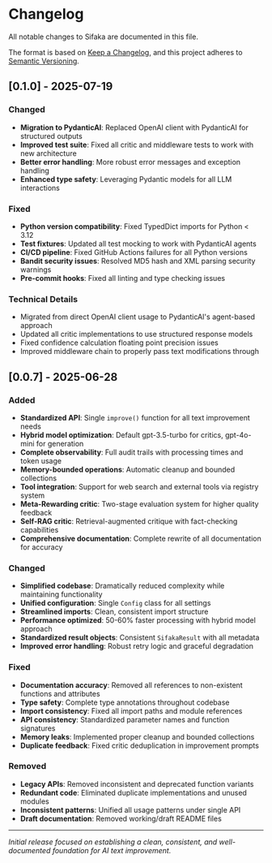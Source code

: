 # Changelog

All notable changes to Sifaka are documented in this file.

The format is based on [Keep a Changelog](https://keepachangelog.com/en/1.0.0/),
and this project adheres to [Semantic Versioning](https://semver.org/spec/v2.0.0.html).

## [0.1.0] - 2025-07-19

### Changed
- **Migration to PydanticAI**: Replaced OpenAI client with PydanticAI for structured outputs
- **Improved test suite**: Fixed all critic and middleware tests to work with new architecture
- **Better error handling**: More robust error messages and exception handling
- **Enhanced type safety**: Leveraging Pydantic models for all LLM interactions

### Fixed
- **Python version compatibility**: Fixed TypedDict imports for Python < 3.12
- **Test fixtures**: Updated all test mocking to work with PydanticAI agents
- **CI/CD pipeline**: Fixed GitHub Actions failures for all Python versions
- **Bandit security issues**: Resolved MD5 hash and XML parsing security warnings
- **Pre-commit hooks**: Fixed all linting and type checking issues

### Technical Details
- Migrated from direct OpenAI client usage to PydanticAI's agent-based approach
- Updated all critic implementations to use structured response models
- Fixed confidence calculation floating point precision issues
- Improved middleware chain to properly pass text modifications through

## [0.0.7] - 2025-06-28

### Added
- **Standardized API**: Single `improve()` function for all text improvement needs
- **Hybrid model optimization**: Default gpt-3.5-turbo for critics, gpt-4o-mini for generation
- **Complete observability**: Full audit trails with processing times and token usage
- **Memory-bounded operations**: Automatic cleanup and bounded collections
- **Tool integration**: Support for web search and external tools via registry system
- **Meta-Rewarding critic**: Two-stage evaluation system for higher quality feedback
- **Self-RAG critic**: Retrieval-augmented critique with fact-checking capabilities
- **Comprehensive documentation**: Complete rewrite of all documentation for accuracy

### Changed
- **Simplified codebase**: Dramatically reduced complexity while maintaining functionality
- **Unified configuration**: Single `Config` class for all settings
- **Streamlined imports**: Clean, consistent import structure
- **Performance optimized**: 50-60% faster processing with hybrid model approach
- **Standardized result objects**: Consistent `SifakaResult` with all metadata
- **Improved error handling**: Robust retry logic and graceful degradation

### Fixed
- **Documentation accuracy**: Removed all references to non-existent functions and attributes
- **Type safety**: Complete type annotations throughout codebase
- **Import consistency**: Fixed all import paths and module references
- **API consistency**: Standardized parameter names and function signatures
- **Memory leaks**: Implemented proper cleanup and bounded collections
- **Duplicate feedback**: Fixed critic deduplication in improvement prompts

### Removed
- **Legacy APIs**: Removed inconsistent and deprecated function variants
- **Redundant code**: Eliminated duplicate implementations and unused modules
- **Inconsistent patterns**: Unified all usage patterns under single API
- **Draft documentation**: Removed working/draft README files

---

*Initial release focused on establishing a clean, consistent, and well-documented foundation for AI text improvement.*
